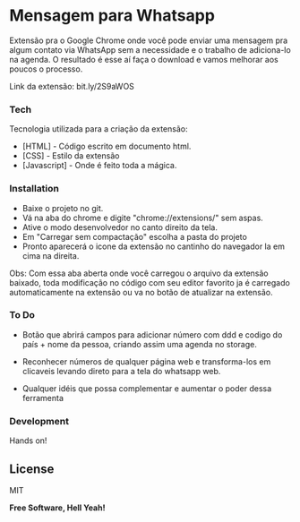 # Mensagem para Whatsapp

Extensão pra o Google Chrome onde você pode enviar uma mensagem pra algum contato via WhatsApp sem a necessidade e o trabalho de adiciona-lo na agenda. O resultado é esse aí faça o download e vamos melhorar aos poucos o processo.

Link da extensão: bit.ly/2S9aWOS 

### Tech

Tecnologia utilizada para a criação da extensão:

* [HTML] - Código escrito em documento html.
* [CSS] - Estilo da extensão
* [Javascript] - Onde é feito toda a mágica.

### Installation

* Baixe o projeto no git.
* Vá na aba do chrome e digite "chrome://extensions/" sem aspas.
* Ative o modo desenvolvedor no canto direito da tela.
* Em "Carregar sem compactação" escolha a pasta do projeto
* Pronto aparecerá o icone da extensão no cantinho do navegador la em cima na direita.

Obs: Com essa aba aberta onde você carregou o arquivo da extensão baixado, toda modificação no código com seu editor favorito ja é carregado automaticamente na extensão ou va no botão de atualizar na extensão.

### To Do

 - Botão que abrirá campos para adicionar número com ddd e codigo do país + nome da pessoa, criando assim uma agenda no storage.
 - Reconhecer números de qualquer página web e transforma-los em clicaveis levando direto para a tela do whatsapp web.
 
 - Qualquer idéis que possa complementar e aumentar o poder dessa ferramenta
 
### Development

Hands on!

License
----

MIT


**Free Software, Hell Yeah!**